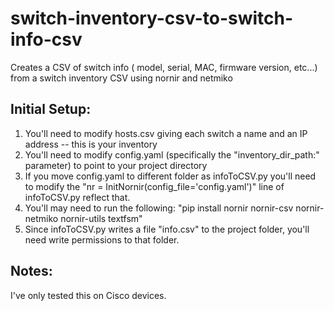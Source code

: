# switch-inventory-csv-to-switch-info-csv
Creates a CSV of switch info ( model, serial, MAC, firmware version, etc...) from a switch inventory CSV using nornir and netmiko

## Initial Setup:
1) You'll need to modify hosts.csv giving each switch a name and an IP address -- this is your inventory
2) You'll need to modify config.yaml (specifically the "inventory_dir_path:" parameter) to point to your project directory
3) If you move config.yaml to different folder as infoToCSV.py you'll need to modify the "nr = InitNornir(config_file='config.yaml')" line of infoToCSV.py reflect that.
4) You'll may need to run the following: "pip install nornir nornir-csv nornir-netmiko nornir-utils textfsm"
5) Since infoToCSV.py writes a file "info.csv" to the project folder, you'll need write permissions to that folder.

## Notes:
I've only tested this on Cisco devices.
